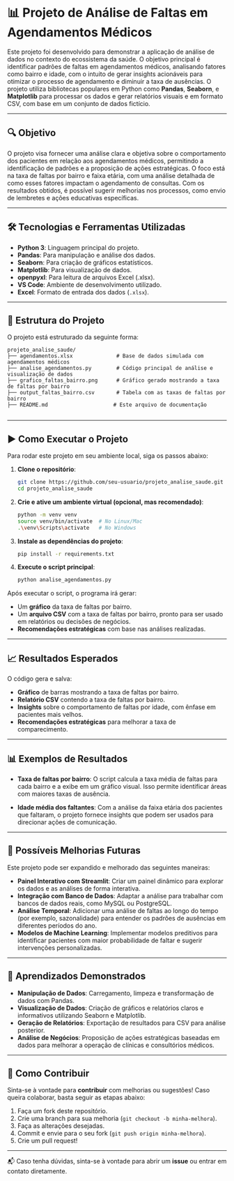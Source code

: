 
# 📊 Projeto de Análise de Faltas em Agendamentos Médicos

Este projeto foi desenvolvido para demonstrar a aplicação de análise de dados no contexto do ecossistema da saúde. O objetivo principal é identificar padrões de faltas em agendamentos médicos, analisando fatores como bairro e idade, com o intuito de gerar insights acionáveis para otimizar o processo de agendamento e diminuir a taxa de ausências. O projeto utiliza bibliotecas populares em Python como **Pandas**, **Seaborn**, e **Matplotlib** para processar os dados e gerar relatórios visuais e em formato CSV, com base em um conjunto de dados fictício.

---

## 🔍 Objetivo

O projeto visa fornecer uma análise clara e objetiva sobre o comportamento dos pacientes em relação aos agendamentos médicos, permitindo a identificação de padrões e a proposição de ações estratégicas. O foco está na taxa de faltas por bairro e faixa etária, com uma análise detalhada de como esses fatores impactam o agendamento de consultas. Com os resultados obtidos, é possível sugerir melhorias nos processos, como envio de lembretes e ações educativas específicas.

---

## 🛠️ Tecnologias e Ferramentas Utilizadas

- **Python 3**: Linguagem principal do projeto.
- **Pandas**: Para manipulação e análise dos dados.
- **Seaborn**: Para criação de gráficos estatísticos.
- **Matplotlib**: Para visualização de dados.
- **openpyxl**: Para leitura de arquivos Excel (.xlsx).
- **VS Code**: Ambiente de desenvolvimento utilizado.
- **Excel**: Formato de entrada dos dados (`.xlsx`).

---

## 📁 Estrutura do Projeto

O projeto está estruturado da seguinte forma:

```
projeto_analise_saude/
├── agendamentos.xlsx              # Base de dados simulada com agendamentos médicos
├── analise_agendamentos.py        # Código principal de análise e visualização de dados
├── grafico_faltas_bairro.png      # Gráfico gerado mostrando a taxa de faltas por bairro
├── output_faltas_bairro.csv       # Tabela com as taxas de faltas por bairro
├── README.md                     # Este arquivo de documentação
      
```

---

## ▶️ Como Executar o Projeto

Para rodar este projeto em seu ambiente local, siga os passos abaixo:

1. **Clone o repositório**:
   ```bash
   git clone https://github.com/seu-usuario/projeto_analise_saude.git
   cd projeto_analise_saude
   ```

2. **Crie e ative um ambiente virtual (opcional, mas recomendado)**:
   ```bash
   python -m venv venv
   source venv/bin/activate  # No Linux/Mac
   .\venv\Scripts\activate   # No Windows
   ```

3. **Instale as dependências do projeto**:
   ```bash
   pip install -r requirements.txt
   ```

4. **Execute o script principal**:
   ```bash
   python analise_agendamentos.py
   ```

Após executar o script, o programa irá gerar:

- Um **gráfico** da taxa de faltas por bairro.
- Um **arquivo CSV** com a taxa de faltas por bairro, pronto para ser usado em relatórios ou decisões de negócios.
- **Recomendações estratégicas** com base nas análises realizadas.

---

## 📈 Resultados Esperados

O código gera e salva:

- **Gráfico** de barras mostrando a taxa de faltas por bairro.
- **Relatório CSV** contendo a taxa de faltas por bairro.
- **Insights** sobre o comportamento de faltas por idade, com ênfase em pacientes mais velhos.
- **Recomendações estratégicas** para melhorar a taxa de comparecimento.

---

## 📊 Exemplos de Resultados

- **Taxa de faltas por bairro**: O script calcula a taxa média de faltas para cada bairro e a exibe em um gráfico visual. Isso permite identificar áreas com maiores taxas de ausência.
  
- **Idade média dos faltantes**: Com a análise da faixa etária dos pacientes que faltaram, o projeto fornece insights que podem ser usados para direcionar ações de comunicação.

---

## 🚀 Possíveis Melhorias Futuras

Este projeto pode ser expandido e melhorado das seguintes maneiras:

- **Painel Interativo com Streamlit**: Criar um painel dinâmico para explorar os dados e as análises de forma interativa.
- **Integração com Banco de Dados**: Adaptar a análise para trabalhar com bancos de dados reais, como MySQL ou PostgreSQL.
- **Análise Temporal**: Adicionar uma análise de faltas ao longo do tempo (por exemplo, sazonalidade) para entender os padrões de ausências em diferentes períodos do ano.
- **Modelos de Machine Learning**: Implementar modelos preditivos para identificar pacientes com maior probabilidade de faltar e sugerir intervenções personalizadas.

---

## 📌 Aprendizados Demonstrados

- **Manipulação de Dados**: Carregamento, limpeza e transformação de dados com Pandas.
- **Visualização de Dados**: Criação de gráficos e relatórios claros e informativos utilizando Seaborn e Matplotlib.
- **Geração de Relatórios**: Exportação de resultados para CSV para análise posterior.
- **Análise de Negócios**: Proposição de ações estratégicas baseadas em dados para melhorar a operação de clínicas e consultórios médicos.

---

## 🔧 Como Contribuir

Sinta-se à vontade para **contribuir** com melhorias ou sugestões! Caso queira colaborar, basta seguir as etapas abaixo:

1. Faça um fork deste repositório.
2. Crie uma branch para sua melhoria (`git checkout -b minha-melhora`).
3. Faça as alterações desejadas.
4. Commit e envie para o seu fork (`git push origin minha-melhora`).
5. Crie um pull request!

---

📬 Caso tenha dúvidas, sinta-se à vontade para abrir um **issue** ou entrar em contato diretamente.
```

